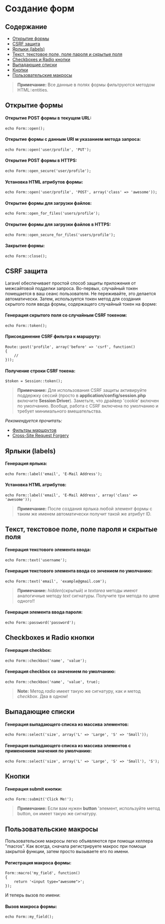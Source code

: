 # Создание форм

## Содержание

- [Открытие формы](#opening-a-form)
- [CSRF защита](#csrf-protection)
- [Ярлыки (labels)](#labels)
- [Текст, текстовое поле, поле пароля и скрытые поля](#text)
- [Checkboxes и Radio кнопки](#checkboxes-and-radio-buttons)
- [Выпадающие списки](#drop-down-lists)
- [Кнопки](#buttons)
- [Пользовательские макросы](#custom-macros)

> **Примечание:** Все данные в полях формы фильтруются методом HTML::entities.

<a name="opening-a-form"></a>
## Открытие формы

#### Открытие POST формы в текущем URL:

	echo Form::open();

#### Открытие формы с данным URI м указанием метода запроса:

	echo Form::open('user/profile', 'PUT');

#### Открытие POST формы в HTTPS:

	echo Form::open_secure('user/profile');

#### Установка HTML атрибутов формы:

	echo Form::open('user/profile', 'POST', array('class' => 'awesome'));

#### Открытие формы для загрузки файлов:

	echo Form::open_for_files('users/profile');

#### Открытие формы для загрузки файлов в HTTPS:

	echo Form::open_secure_for_files('users/profile');

#### Закрытие формы:

	echo Form::close();

<a name="csrf-protection"></a>
## CSRF защита

Laravel обеспечивает простой способ защиты приложения от межсайтовой подделки запроса. Во-первых, случайный токен помещается в ваш сеанс пользователя. Не переживайте, это делается автоматически. Затем, используется токен метод для создания скрытого поля ввода формы, содержащего случайный токен на форме:

#### Генерация скрытого поля со случайным CSRF токеном:

	echo Form::token();

#### Присоединение CSRF фильтра к маршруту:

	Route::post('profile', array('before' => 'csrf', function()
	{
		//
	}));

#### Получение строки CSRF токена:

	$token = Session::token();

> **Примечание:** Для использования CSRF защиты активируйте поддержку сессий (просто в **application/config/session.php** включите **Session Driver**). Заметьте, что драйвер 'cookie' включен по умолчанию. Вообще, работа с CSRF включена по умолчанию и требует минимального вмешательства.

*Рекомендуется прочитать:*

- [Фильтры маршрутов](/docs/routing#filters)
- [Cross-Site Request Forgery](http://en.wikipedia.org/wiki/Cross-site_request_forgery)

<a name="labels"></a>
## Ярлыки (labels)

#### Генерация ярлыка:

	echo Form::label('email', 'E-Mail Address');

#### Установка HTML атрибутов:

	echo Form::label('email', 'E-Mail Address', array('class' => 'awesome'));

> **Примечание:** После создания ярлыка любой элемент формы с таким же именем автоматически получит такой же атрибут ID.

<a name="text"></a>
## Текст, текстовое поле, поле пароля и скрытые поля

#### Генерация текстового элемента ввода:

	echo Form::text('username');

#### Генерация текстового элемента ввода со знчением по умолчанию:

	echo Form::text('email', 'example@gmail.com');

> **Примечание:** *hidden*(скрытый) и *textarea* методы имеют аналогичные методу *text* сигнатуры. Получите три метода по цене одного!!

#### Генерация элемента ввода пароля:

	echo Form::password('password');

<a name="checkboxes-and-radio-buttons"></a>
## Checkboxes и Radio кнопки

#### Генерация checkbox:

	echo Form::checkbox('name', 'value');

#### Генерация checkbox со значением по умолчанию:

	echo Form::checkbox('name', 'value', true);

> **Note:** Метод *radio* имеет такую же сигнатуру, как и метод *checkbox*. Два в одном!

<a name="drop-down-lists"></a>
## Выпадающие списки

#### Генерация выпадающего списка из массива элементов:

	echo Form::select('size', array('L' => 'Large', 'S' => 'Small'));

#### Генерация выпадающего списка из массива элементов с применением значения по умолчанию:

	echo Form::select('size', array('L' => 'Large', 'S' => 'Small'), 'S');

<a name="buttons"></a>
## Кнопки

#### Генерация submit кнопки:

	echo Form::submit('Click Me!');

> **Примечание:** Если вам нужен **button** 'элемент, используйте метод button, он имеет такую же сигнатуру.

<a name="custom-macros"></a>
## Пользовательские макросы

Пользовательские макросы легко объявляются при помощи хелпера "macros". Как всегда, сначала регистрируете макрос при помощи закрытой функции, затем просто вызываете его по имени.

#### Регистрация макроса формы:

	Form::macro('my_field', function()
	{
		return '<input type="awesome">';
	});

И теперь вызов по имени:

#### Вызов макроса формы:

	echo Form::my_field();

